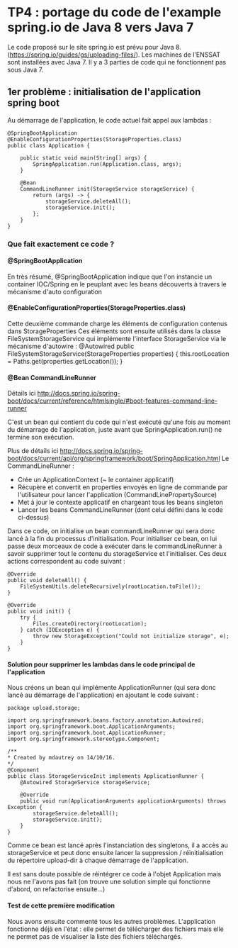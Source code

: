 # TP4 : portage du code de l'example spring.io de Java 8 vers Java 7

Le code proposé sur le site spring.io est prévu pour Java 8. (https://spring.io/guides/gs/uploading-files/).
Les machines de l'ENSSAT sont installées avec Java 7. Il y a 3 parties de code qui ne fonctionnent pas sous Java 7.

## 1er problème : initialisation de l'application spring boot
Au démarrage de l'application, le code actuel fait appel aux lambdas :

    @SpringBootApplication
    @EnableConfigurationProperties(StorageProperties.class)
    public class Application {

        public static void main(String[] args) {
            SpringApplication.run(Application.class, args);
        }

        @Bean
        CommandLineRunner init(StorageService storageService) {
            return (args) -> {
                storageService.deleteAll();
                storageService.init();
            };
        }
    }

### Que fait exactement ce code ?
#### @SpringBootApplication
En très résumé, @SpringBootApplication indique que l'on instancie un container IOC/Spring en le peuplant avec les beans
découverts à travers le mécanisme d'auto configuration

#### @EnableConfigurationProperties(StorageProperties.class)
Cette deuxième commande charge les éléments de configuration contenus dans StorageProperties
Ces éléments sont ensuite utilisés dans la classe FileSystemStorageService qui implémente l'interface StorageService via
le mécanisme d'autowire :
    @Autowired
    public FileSystemStorageService(StorageProperties properties) {
        this.rootLocation = Paths.get(properties.getLocation());
    }

#### @Bean CommandLineRunner

Détails ici http://docs.spring.io/spring-boot/docs/current/reference/htmlsingle/#boot-features-command-line-runner

C'est un bean qui contient du code qui n'est exécuté qu'une fois au moment du démarrage de l'application, juste avant que
SpringApplication.run() ne termine son exécution.

Plus de détails ici http://docs.spring.io/spring-boot/docs/current/api/org/springframework/boot/SpringApplication.html
Le CommandLineRunner :
* Crée un ApplicationContext (~ le container applicatif)
* Récupère et convertit en properties envoyés en ligne de commande par l'utilisateur pour lancer l'application (CommandLinePropertySource)
* Met à jour le contexte applicatif en chargeant tous les beans singleton
* Lancer les beans CommandLineRunner (dont celui défini dans le code ci-dessus)

Dans ce code, on initialise un bean commandLineRunner qui sera donc lancé à la fin du processus d'initialisation. Pour initialiser ce bean,
on lui passe deux morceaux de code à exécuter dans le commandLineRunner à savoir supprimer tout le contenu du storageService et l'initialiser.
Ces deux actions correspondent au code suivant :

    @Override
    public void deleteAll() {
        FileSystemUtils.deleteRecursively(rootLocation.toFile());
    }

    @Override
    public void init() {
        try {
            Files.createDirectory(rootLocation);
        } catch (IOException e) {
            throw new StorageException("Could not initialize storage", e);
        }
    }

#### Solution pour supprimer les lambdas dans le code principal de l'application
Nous créons un bean qui implémente ApplicationRunner (qui sera donc lancé au démarrage de l'application) en ajoutant le
code suivant :

    package upload.storage;

    import org.springframework.beans.factory.annotation.Autowired;
    import org.springframework.boot.ApplicationArguments;
    import org.springframework.boot.ApplicationRunner;
    import org.springframework.stereotype.Component;

    /**
    * Created by mdautrey on 14/10/16.
    */
    @Component
    public class StorageServiceInit implements ApplicationRunner {
        @Autowired StorageService storageService;

        @Override
        public void run(ApplicationArguments applicationArguments) throws Exception {
            storageService.deleteAll();
            storageService.init();
        }
    }

Comme ce bean est lancé après l'instanciation des singletons, il a accès au storageService et peut donc ensuite
lancer la suppression / réinitialisation du répertoire upload-dir à chaque démarrage de l'application.

Il est sans doute possible de réintégrer ce code à l'objet Application mais nous ne l'avons pas fait (on trouve une
solution simple qui fonctionne d'abord, on refactorise ensuite...)

#### Test de cette première modification
Nous avons ensuite commenté tous les autres problèmes. L'application fonctionne déjà en l'état : elle permet
de télécharger des fichiers mais elle ne permet pas de visualiser la liste des fichiers téléchargés.
